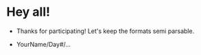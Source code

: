 # Hey all!

- Thanks for participating! Let's keep the formats semi parsable.

- YourName/Day#/...

